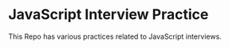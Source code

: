 # JavaScript Interview Practice 

This Repo has various practices related to JavaScript interviews. 